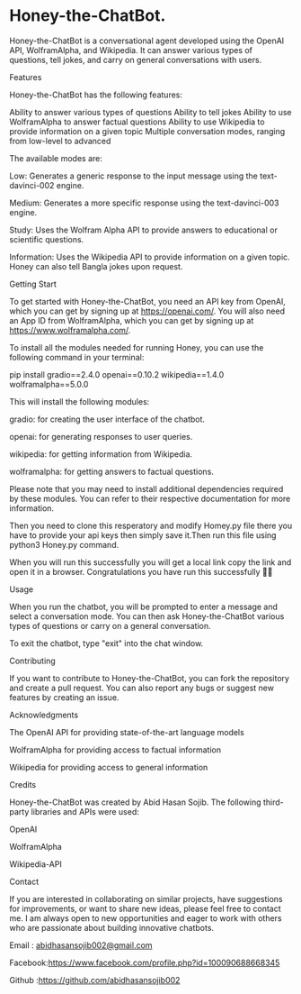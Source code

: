 # Honey-the-ChatBot. 
Honey-the-ChatBot is a conversational agent developed using the OpenAI API, WolframAlpha, and Wikipedia. It can answer various types of questions, tell jokes, and carry on general conversations with users.

Features

Honey-the-ChatBot has the following features:

Ability to answer various types of questions
Ability to tell jokes
Ability to use WolframAlpha to answer factual questions
Ability to use Wikipedia to provide information on a given topic
Multiple conversation modes, ranging from low-level to advanced

The available modes are:

Low: Generates a generic response to the input message using the text-davinci-002 engine.

Medium: Generates a more specific response using the text-davinci-003 engine.

Study: Uses the Wolfram Alpha API to provide answers to educational or scientific questions.

Information: Uses the Wikipedia API to provide information on a given topic.
Honey can also tell Bangla jokes upon request.

Getting Start

To get started with Honey-the-ChatBot, you need an API key from OpenAI, which you can get by signing up at https://openai.com/. You will also need an App ID from WolframAlpha, which you can get by signing up at https://www.wolframalpha.com/.

To install all the modules needed for running Honey, you can use the following command in your terminal:

pip install gradio==2.4.0 openai==0.10.2 wikipedia==1.4.0 wolframalpha==5.0.0

This will install the following modules:

gradio: for creating the user interface of the chatbot.

openai: for generating responses to user queries.


wikipedia: for getting information from Wikipedia.

wolframalpha: for getting answers to factual questions.

Please note that you may need to install additional dependencies required by these modules. You can refer to their respective documentation for more information.

Then you need to clone this resperatory and modify Homey.py file there you have to provide your api keys then simply save it.Then run this file using python3 Honey.py command.

When you will run this successfully you will get a local link copy the link and open it in a browser.
Congratulations you have run this successfully 👏👏

Usage

When you run the chatbot, you will be prompted to enter a message and select a conversation mode. You can then ask Honey-the-ChatBot various types of questions or carry on a general conversation.

To exit the chatbot, type "exit" into the chat window.

Contributing

If you want to contribute to Honey-the-ChatBot, you can fork the repository and create a pull request. You can also report any bugs or suggest new features by creating an issue.

Acknowledgments

The OpenAI API for providing state-of-the-art language models

WolframAlpha for providing access to factual information

Wikipedia for providing access to general information

Credits

Honey-the-ChatBot was created by Abid Hasan Sojib. The following third-party libraries and APIs were used:

OpenAI

WolframAlpha

Wikipedia-API

Contact

If you are interested in collaborating on similar projects, have suggestions for improvements, or want to share new ideas, please feel free to contact me. I am always open to new opportunities and eager to work with others who are passionate about building innovative chatbots.

Email   : abidhasansojib002@gmail.com

Facebook:https://www.facebook.com/profile.php?id=100090688668345

Github  :https://github.com/abidhasansojib002
